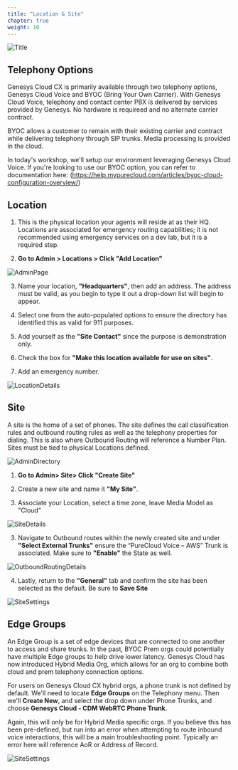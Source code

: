 ```yaml
---
title: "Location & Site"
chapter: true
weight: 10
---
```


![Title](/images/LocationSiteNew-768x300.jpg) 


## Telephony Options

Genesys Cloud CX is primarily available through two telephony options, Genesys Cloud Voice and BYOC (Bring Your Own Carrier). With Genesys Cloud Voice, telephony and contact center PBX is delivered by services provided by Genesys. No hardware is requireed and no alternate carrier contract. 

BYOC allows a customer to remain with their existing carrier and contract while delivering telephony through SIP trunks. Media processing is provided in the cloud. 

In today's workshop, we'll setup our environment leveraging Genesys Cloud Voice. If you're looking to use our BYOC option, you can refer to documentation here: (https://help.mypurecloud.com/articles/byoc-cloud-configuration-overview/)


## Location
1. This is the physical location your agents will reside at as their HQ. Locations are associated for emergency routing capabilities; it is not recommended using emergency services on a dev lab, but it is a required step. 


2. **Go to Admin > Locations > Click "Add Location"**

![AdminPage](/images/Locations.jpg)

3. Name your location, **"Headquarters"**, then add an address. The address must be valid, as you begin to type it out a drop-down list will begin to appear. 

4. Select one from the auto-populated options to ensure the directory has identified this as valid for 911 purposes. 

5. Add yourself as the **"Site Contact"** since the purpose is demonstration only. 

6. Check the box for **"Make this location available for use on sites"**. 

7. Add an emergency number.


![LocationDetails](/images/LocationsPopup.jpg)

## Site


 A site is the home of a set of phones. The site defines the call classification rules and outbound routing rules as well as the telephony properties for dialing. This is also where Outbound Routing will reference a Number Plan. Sites must be tied to physical Locations defined.

![AdminDirectory](/images/Site.jpg)

1. **Go to Admin> Site> Click "Create Site"**

2.  Create a new site and name it **"My Site"**. 

3. Associate your Location, select a time zone, leave Media Model as "Cloud"

![SiteDetails](/images/SiteSetup.jpg)

3. Navigate to Outbound routes within the newly created site and under **"Select External Trunks"** ensure the “PureCloud Voice – AWS” Trunk is associated. Make sure to **"Enable"** the State as well. 

![OutboundRoutingDetails](/images/OutboundRoute.jpg)

4. Lastly, return to the **"General"** tab and confirm the site has been selected as the default. Be sure to **Save Site**


![SiteSettings](/images/DefaultSite.jpg)

## Edge Groups

An Edge Group is a set of edge devices that are connected to one another to access and share trunks. In the past, BYOC Prem orgs could potentially have multiple Edge groups to help drive lower latency. Genesys Cloud has now introduced Hybrid Media Org,  which allows for an org to combine both cloud and prem telephony connection options. 

For users on Genesys Cloud CX hybrid orgs, a phone trunk is not defined by default. We'll need to locate **Edge Groups** on the Telephony menu. Then we'll **Create New**, and select the drop down under Phone Trunks, and choose **Genesys Cloud - CDM WebRTC Phone Trunk**. 

Again, this will only be for Hybrid Media specific orgs. If you believe this has been pre-defined, but run into an error when attempting to route inbound voice interactions, this will be a main troubleshooting point. Typically an error here will reference AoR or Address of Record. 

![SiteSettings](/images/Hybrid.jpg)